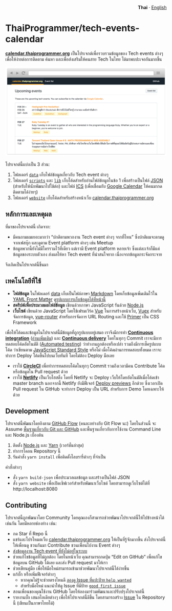<p align="right"><strong>Thai</strong> &middot; <a href="README.en.md">English</a></p>

# ThaiProgrammer/tech-events-calendar

[**calendar.thaiprogrammer.org**](https://calendar.thaiprogrammer.org/) เป็นโปรเจกต์เพื่อรวบรวมข้อมูลของ Tech events ต่างๆ เพื่อให้ง่ายต่อการติดตาม ค้นหา และเพื่อส่งเสริมให้คนสาย Tech ในไทย ได้มาพบปะเจอกันมากขึ้น

[![Screenshot](./docs/images/screenshot.png)](https://calendar.thaiprogrammer.org/)

โปรเจกต์นี้แบ่งเป็น 3 ส่วน:

1. โฟลเดอร์ [`data`](data) เก็บไฟล์ข้อมูลเกี่ยวกับ Tech event ต่างๆ
2. โฟลเดอร์ [`scripts`](scripts) และ [`lib`](lib) เก็บโค้ดสำหรับอ่านไฟล์ข้อมูลในข้อ 1 เพื่อสร้างเป็นไฟล์ [JSON](https://thaiprogrammer-tech-events-calendar.spacet.me/calendar.json) (สำหรับให้นักพัฒนาไปใช้ต่อ) และไฟล์ [ICS](https://thaiprogrammer-tech-events-calendar.spacet.me/calendar.ics) (เพื่อเชื่อมกับ [Google Calendar](https://calendar.google.com/calendar/embed?src=j5i0o6v2ihfboe19upl9lhonbci6ankr%40import.calendar.google.com&ctz=Asia%2FBangkok) ให้คนมากดติดตามได้ง่ายๆ)
3. โฟลเดอร์ [`website`](website) เก็บโค้ดสำหรับสร้างหน้าเว็บ [calendar.thaiprogrammer.org](https://calendar.thaiprogrammer.org/)

## หลักการและเหตุผล

ที่มาของโปรเจกต์นี้ เกิดจาก:

- มีคนถามผมเยอะมากว่า “ปกติตามพวกงาน Tech event ต่างๆ จากที่ไหน” ซึ่งปกติผมจะตามดูจากเฟสบุ๊ก และดูตาม Event platform ต่างๆ เช่น Meetup
- ข้อมูลพวกนี้ยังไม่มีใครรวมไว้ที่เดียว แต่เรามี Event platform หลายเจ้า ซึ่งแต่ละเจ้าก็มีแค่ข้อมูลของระบบตัวเอง ส่งผลให้หา Tech event ที่น่าสนใจยาก เนื่องจากข้อมูลกระจัดกระจาย


จึงเกิดเป็นโปรเจกต์นี้ขึ้นมา

## เทคโนโลยีที่ใช้

- **ไฟล์ข้อมูล** ในโฟลเดอร์ [data](data) เก็บเป็นไฟล์ภาษา [Markdown](https://en.wikipedia.org/wiki/Markdown) โดยเก็บข้อมูลเพิ่มเติมไว้ใน [YAML Front Matter](https://jekyllrb.com/docs/frontmatter/) ดู[รูปแบบการเก็บข้อมูลได้ที่หน้านี้](https://github.com/ThaiProgrammer/tech-events-calendar/blob/master/CONTRIBUTING.md#contributing-event-data)
- **สคริปต์เพื่อประมวลผลไฟล์ข้อมูล** เขียนด้วยภาษา JavaScript รันด้วย [Node.js](https://nodejs.org/en/)
- **เว็บไซต์** เขียนด้วย JavaScript โดยใช้เฟรมเวิร์ค [Vue](https://vuejs.org/) ในการสร้างหน้าเว็บ, [Vuex](https://vuex.vuejs.org/en/) สำหรับจัดการข้อมูล, [vue-router](https://router.vuejs.org/en/) สำหรับการจัดการ URL Routing และใช้ [Primer](https://primer.github.io/) เป็น CSS Framework

เพื่อให้โค้ดและข้อมูลในโปรเจกต์นี้มีข้อมูลที่ถูกรูปแบบอยู่เสมอ เราจึงมีการทำ [**Continuous integration**](http://www.somkiat.cc/imrpove-quality-with-continuous-integration/) ([อ่านเพิ่มเติม](http://www.notaboutcode.com/post/01-ci-journey/)) และ [**Continuous delivery**](http://www.somkiat.cc/continuous-delivery-and-devops-is-about-customer/) โดยในทุกๆ Commit เราจะมีการทดสอบโค้ดอัตโนมัติ ([Automated testing](http://go.spacet.me/tdd20160330)) ว่าทำงานถูกต้องหรือเปล่า รวมถึงมีการเช็ครูปแบบโค้ด ว่าเขียนตาม [JavaScript Standard Style](https://standardjs.com/) หรือไม่ เมื่อโค้ดผ่านการทดสอบทั้งหมด เราจะทำการ Deploy โค้ดขึ้นไปบนเว็บทันที โดยไม่ต้อง Deploy มือเลย

- เราใช้ [**CircleCI**](https://circleci.com/gh/ThaiProgrammer/tech-events-calendar) เพื่อทำการทดสอบโค้ดในทุกๆ Commit รวมถึงเวลามีคน Contribute โค้ดหรือข้อมูลใน Pull request ด้วย
- เราใช้ [**Netlify**](https://www.netlify.com/) เป็นเว็บโฮสติ้ง โดยที่ Netlify จะ Deploy เว็บให้โดยอัตโนมัติเมื่อโค้ดเข้า master branch นอกจากนี้ Netlify ยังมีฟีเจอร์ [Deploy previews](https://www.netlify.com/blog/2016/07/20/introducing-deploy-previews-in-netlify/) อีกด้วย ซึ่งเวลาเปิด Pull request ใน GitHub จะทำการ Deploy เป็น URL สำหรับการ Demo โดยเฉพาะให้ด้วย

## Development

โปรเจกต์นี้พัฒนาโดยอิงตาม [GitHub Flow](https://guides.github.com/introduction/flow/) (คนละอย่างกับ Git Flow นะ) โดยในส่วนนี้ จะ Assume [พื้นฐานเกี่ยวกับ Git และ GitHub](https://devahoy.com/posts/introduction-to-git-and-github/) และพื้นฐานเกี่ยวกับการใช้งาน Command Line และ Node.js เบื้องต้น

1. ติดตั้ง [Node.js](https://nodejs.org/en/) และ [Yarn](https://yarnpkg.com/en/) (เวอร์ชั่นล่าสุด)
2. ทำการโคลน Repository นี้
3. รันคำสั่ง `yarn install` เพื่อติดตั้งไลบรารี่ต่างๆ ที่จำเป็น

คำสั่งต่างๆ

- สั่ง `yarn build-json` เพื่อประมวลผลข้อมูล และสร้างเป็นไฟล์ JSON
- สั่ง `yarn website` เพื่อเปิดเซิฟเวอร์สำหรับพัฒนาเว็บไซต์ โดยสามารถดูเว็บไซต์ได้ที่ http://localhost:8080


## Contributing

โปรเจกต์นี้ถูกพัฒนาโดย Community โดยคุณเองก็สามารถช่วยพัฒนาโปรเจกต์นี้ให้ไปข้างหน้าได้เช่นกัน โดยมีหลายช่องท่าง เช่น:

- กด Star ที่ Repo นี้
- แชร์และโปรโหมตเว็บ [calendar.thaiprogrammer.org](https://calendar.thaiprogrammer.org/) ให้เป็นที่รู้จักมากขึ้น ส่งโปรเจกต์นี้ให้เพื่อนดู ชวนกันมา Contribute ชวนเพื่อนไปงาน Event ต่างๆ
- [ส่งข้อมูลงาน Tech event ที่ยังไม่อยู่ในระบบ](https://github.com/ThaiProgrammer/tech-events-calendar/blob/master/CONTRIBUTING.md#missing-events)
- ช่วยแก้ไขข้อมูลที่ไม่ถูกต้อง โดยในหน้าเว็บ คุณสามารถกดปุ่ม “Edit on GitHub” เพื่อแก้ไขข้อมูลบน GitHub ได้เลย และส่ง Pull request มาให้เรา
- ช่วยเขียนคู่มือ เพื่อให้มือใหม่สามารถเข้ามาช่วยพัฒนาโปรเจกต์นี้ได้ง่ายขึ้น
- แก้บั๊ก หรือเพิ่มฟีเจอร์ต่างๆ
  - หากคุณไม่รู้จะช่วยตรงไหนดี [ลองดู Issue ที่แปะป้าย `help wanted`](https://github.com/ThaiProgrammer/tech-events-calendar/issues?q=is%3Aissue+is%3Aopen+sort%3Aupdated-desc+label%3A%22help+wanted%22)
  - สำหรับมือใหม่ แนะนำให้ดู Issue ที่มีป้าย [`good first issue`](https://github.com/ThaiProgrammer/tech-events-calendar/issues?q=is%3Aissue+is%3Aopen+sort%3Aupdated-desc+label%3A%22good+first+issue%22)
- สอนเพื่อนของคุณใช้งาน GitHub โดยให้ลองมาร่วมพัฒนาและปรับปรุงโปรเจกต์นี้
- รายงานบั๊ก เสนอไอเดียต่างๆ เพื่อให้โปรเจกต์นี้ดีขึ้น โดยสามารถสร้าง [Issue](https://github.com/ThaiProgrammer/tech-events-calendar/issues) ใน Repository นี้ (เขียนเป็นภาษาไทยได้)
